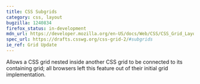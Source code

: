 ```yaml
---
title: CSS Subgrids
category: css, layout
bugzilla: 1240834
firefox_status: in-development
mdn_url: https://developer.mozilla.org/en-US/docs/Web/CSS/CSS_Grid_Layout/Subgrid
spec_url: https://drafts.csswg.org/css-grid-2/#subgrids
ie_ref: Grid Update
---
```


Allows a CSS grid nested inside another CSS grid to be connected to its containing grid; all browsers left this feature out of their initial grid implementation.
